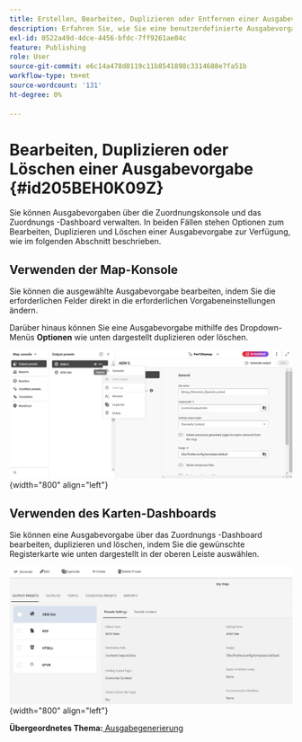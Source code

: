 ```yaml
---
title: Erstellen, Bearbeiten, Duplizieren oder Entfernen einer Ausgabevorgabe
description: Erfahren Sie, wie Sie eine benutzerdefinierte Ausgabevorgabe in AEM Guides erstellen, bearbeiten, duplizieren und löschen.
exl-id: 0522a49d-4dce-4456-bfdc-7ff9261ae04c
feature: Publishing
role: User
source-git-commit: e6c14a478d8119c11b8541898c3314688e7fa51b
workflow-type: tm+mt
source-wordcount: '131'
ht-degree: 0%

---
```


# Bearbeiten, Duplizieren oder Löschen einer Ausgabevorgabe {#id205BEH0K09Z}

Sie können Ausgabevorgaben über die Zuordnungskonsole und das Zuordnungs -Dashboard verwalten. In beiden Fällen stehen Optionen zum Bearbeiten, Duplizieren und Löschen einer Ausgabevorgabe zur Verfügung, wie im folgenden Abschnitt beschrieben.

## Verwenden der Map-Konsole

Sie können die ausgewählte Ausgabevorgabe bearbeiten, indem Sie die erforderlichen Felder direkt in die erforderlichen Vorgabeneinstellungen ändern.

Darüber hinaus können Sie eine Ausgabevorgabe mithilfe des Dropdown-Menüs **Optionen** wie unten dargestellt duplizieren oder löschen.


![](images/delete-preset-map-console.png){width="800" align="left"}


## Verwenden des Karten-Dashboards

Sie können eine Ausgabevorgabe über das Zuordnungs -Dashboard bearbeiten, duplizieren und löschen, indem Sie die gewünschte Registerkarte wie unten dargestellt in der oberen Leiste auswählen.

![](images/create-new-preset-map-dashboard-new.png){width="800" align="left"}



**Übergeordnetes Thema:**[ Ausgabegenerierung](generate-output.md)
